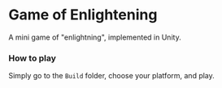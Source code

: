 # Game of Enlightening
A mini game of "enlightning", implemented in Unity.

### How to play

Simply go to the `Build` folder, choose your platform, and play.


